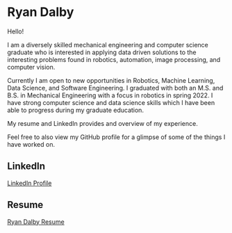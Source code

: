 # Ryan Dalby
Hello!

I am a diversely skilled mechanical engineering and computer science graduate who is interested in applying data driven solutions to the interesting problems found in robotics, automation, image processing, and computer vision.

Currently I am open to new opportunities in Robotics, Machine Learning, Data Science, and Software Engineering.
I graduated with both an M.S. and B.S. in Mechanical Engineering with a focus in robotics in spring 2022.
I have strong computer science and data science skills which I have been able to progress during my graduate education.

My resume and LinkedIn provides and overview of my experience.

Feel free to also view my GitHub profile for a glimpse of some of the things I have worked on.

## LinkedIn
[LinkedIn Profile](https://www.linkedin.com/in/dalbyryan3/)

## Resume
<a href="/resume/latex/resume_ryandalby.pdf" target="_blank">Ryan Dalby Resume</a>
<object data="/resume/latex/resume_ryandalby.pdf" width="700" height="1000" type='application/pdf'></object>
